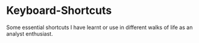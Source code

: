 # Keyboard-Shortcuts
Some essential shortcuts I have learnt or use in different walks of life as an analyst enthusiast.
